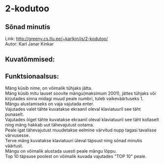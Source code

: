 # 2-kodutoo

## Sõnad minutis
Link: http://greeny.cs.tlu.ee/~karlkin/js/2-kodutoo/ <br>
Autor: Karl Janar Kinkar

## Kuvatõmmised:



## Funktsionaalsus:
Mäng küsib nime, on võimalik tühjaks jätta.<br>
Mäng küsib mitu lauset soovite mängu(maksimum 2001), jättes tühjaks või kirjutades sinna midagi muud peale numbri, tuleb vaikeväärtuseks 1.<br>
Mängu alustamiseks on vaja vajutada enter.<br>
Vajutades valet tähte kuvatakse ekraanil oleval klaviatuuril see täht punaselt.<br>
Vajutades õiget tähte kuvatakse ekraanil oleval klaviatuuril see täht kollaselt ning mäng hakkab uut tähevajutust ootama.<br>
Peale igat tähevajutust muudetakse eelmine värvitud nupp tagasi tavalisse värvusesse.<br>
Terve mäng kuvatakse klaviatuuri üleval täpsust ning sõnad minutis väärtust.<br>
Mängu on võimalik alustada uuesti peale mängu lõppu.<br>
Top 10 täpsuse poolest on võimalik kuvada vajutades "TOP 10" peale.<br>